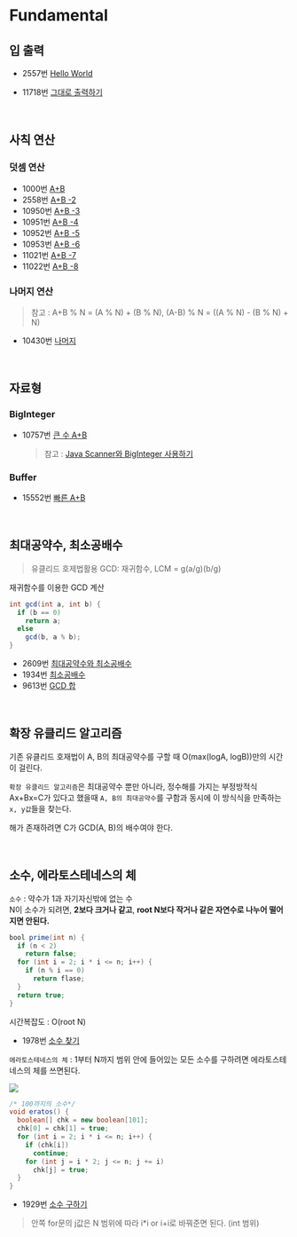 # Fundamental

## 입 출력

- 2557번 [Hello World](https://www.acmicpc.net/problem/2557)
- 11718번 [그대로 출력하기](https://www.acmicpc.net/problem/11718)

  <br >

## 사칙 연산

### 덧셈 연산

- 1000번 [A+B](https://www.acmicpc.net/problem/1000)
- 2558번 [A+B -2](https://www.acmicpc.net/problem/2558)
- 10950번 [A+B -3](https://www.acmicpc.net/problem/10950)
- 10951번 [A+B -4](https://www.acmicpc.net/problem/10951)
- 10952번 [A+B -5](https://www.acmicpc.net/problem/10952)
- 10953번 [A+B -6](https://www.acmicpc.net/problem/10953)
- 11021번 [A+B -7](https://www.acmicpc.net/problem/11021)
- 11022번 [A+B -8](https://www.acmicpc.net/problem/11022)

### 나머지 연산

> 참고 : A+B % N = (A % N) + (B % N), (A-B) % N = ((A % N) - (B % N) + N)

- 10430번 [나머지](https://www.acmicpc.net/problem/10430)

<br >

## 자료형

### BigInteger

- 10757번 [큰 수 A+B](https://www.acmicpc.net/problem/10757)
  > 참고 : [Java Scanner와 BigInteger 사용하기](https://www.acmicpc.net/blog/view/3)

### Buffer

- 15552번 [빠른 A+B](https://www.acmicpc.net/problem/15552)

<br >

## 최대공약수, 최소공배수

> 유클리드 호제법활용 GCD: 재귀함수, LCM = g(a/g)(b/g)

재귀함수를 이용한 GCD 계산

```java
int gcd(int a, int b) {
  if (b == 0)
    return a;
  else
    gcd(b, a % b);
}
```

- 2609번 [최대공약수와 최소공배수](https://www.acmicpc.net/problem/2609)
- 1934번 [최소공배수](https://www.acmicpc.net/problem/1934)
- 9613번 [GCD 합](https://www.acmicpc.net/problem/9613)

<br >

## 확장 유클리드 알고리즘

기존 유클리드 호재법이 A, B의 최대공약수를 구할 때 O(max(logA, logB))만의 시간이 걸린다.

`확장 유클리드 알고리즘`은 최대공약수 뿐만 아니라, 정수해를 가지는 부정방적식 Ax+Bx=C가 있다고 했을때 `A, B의 최대공약수`를 구함과 동시에 이 방식식을 만족하는 `x, y값`들을 찾는다.

해가 존재하려면 C가 GCD(A, B)의 배수여야 한다.

<br >

## 소수, 에라토스테네스의 체

`소수` : 약수가 1과 자기자신밖에 없는 수 <br >
N이 소수가 되려면, **2보다 크거나 같고**, **root N보다 작거나 같은 자연수로 나누어 떨어지면 안된다.**

```java
bool prime(int n) {
  if (n < 2)
    return false;
  for (int i = 2; i * i <= n; i++) {
    if (n % i == 0)
      return flase;
  }
  return true;
}
```

시간복잡도 : O(root N)

- 1978번 [소수 찾기](https://www.acmicpc.net/problem/1978)

`에라토스테네스의 체` : 1부터 N까지 범위 안에 들어있는 모든 소수를 구하려면 에라토스테네스의 체를 쓰면된다.

![](https://upload.wikimedia.org/wikipedia/commons/b/b9/Sieve_of_Eratosthenes_animation.gif)

```java
/* 100까지의 소수*/
void eratos() {
  boolean[] chk = new boolean[101];
  chk[0] = chk[1] = true;
  for (int i = 2; i * i <= n; i++) {
    if (chk[i])
      continue;
    for (int j = i * 2; j <= n; j += i)
      chk[j] = true;
  }
}
```

- 1929번 [소수 구하기](https://www.acmicpc.net/problem/1929)

> 안쪽 for문의 j값은 N 범위에 따라 i\*i or i+i로 바꿔준면 된다. (int 범위)
